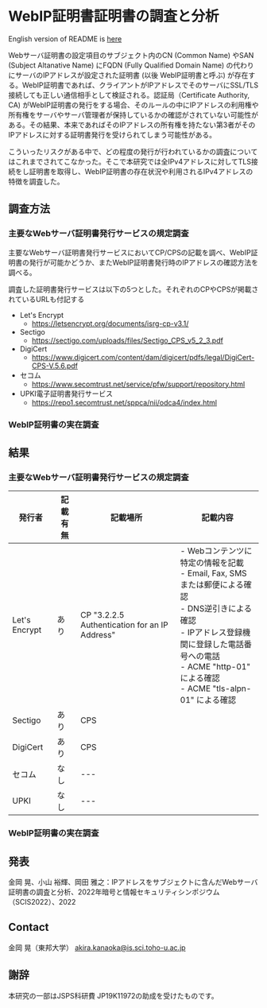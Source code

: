 WebIP証明書証明書の調査と分析
====
English version of README is [here](/README.md)

Webサーバ証明書の設定項目のサブジェクト内のCN (Common Name) やSAN (Subject Altanative Name) にFQDN (Fully Qualified Domain Name) の代わりにサーバのIPアドレスが設定された証明書 (以後 WebIP証明書と呼ぶ) が存在する。WebIP証明書であれば、クライアントがIPアドレスでそのサーバにSSL/TLS接続しても正しい通信相手として検証される。認証局（Certificate Authority, CA) がWebIP証明書の発行をする場合、そのルールの中にIPアドレスの利用権や所有権をサーバやサーバ管理者が保持しているかの確認がされていない可能性がある。その結果、本来であればそのIPアドレスの所有権を持たない第3者がそのIPアドレスに対する証明書発行を受けられてしまう可能性がある。

こういったリスクがある中で、どの程度の発行が行われているかの調査についてはこれまでされてこなかった。そこで本研究では全IPv4アドレスに対してTLS接続をし証明書を取得し、WebIP証明書の存在状況や利用されるIPv4アドレスの特徴を調査した。

## 調査方法
### 主要なWebサーバ証明書発行サービスの規定調査
主要なWebサーバ証明書発行サービスにおいてCP/CPSの記載を調べ、WebIP証明書の発行が可能かどうか、またWebIP証明書発行時のIPアドレスの確認方法を調べる。

調査した証明書発行サービスは以下の5つとした。それぞれのCPやCPSが掲載されているURLも付記する
- Let's Encrypt
  - https://letsencrypt.org/documents/isrg-cp-v3.1/
- Sectigo
  - https://sectigo.com/uploads/files/Sectigo_CPS_v5_2_3.pdf
- DigiCert
  - https://www.digicert.com/content/dam/digicert/pdfs/legal/DigiCert-CPS-V.5.6.pdf
- セコム
  - https://www.secomtrust.net/service/pfw/support/repository.html
- UPKI電子証明書発行サービス
  - https://repo1.secomtrust.net/sppca/nii/odca4/index.html


### WebIP証明書の実在調査



## 結果

### 主要なWebサーバ証明書発行サービスの規定調査
|発行者|記載有無|記載場所|記載内容|
----|----|----|----
|Let's Encrypt|あり|CP "3.2.2.5 Authentication for an IP Address"|- Webコンテンツに特定の情報を記載<br>- Email, Fax, SMSまたは郵便による確認<br>- DNS逆引きによる確認<br>- IPアドレス登録機関に登録した電話番号への電話<br>- ACME "http-01" による確認<br>- ACME "tls-alpn-01" による確認|
|Sectigo|あり|CPS||
|DigiCert|あり|CPS||
|セコム|なし|---||
|UPKI|なし|---||



### WebIP証明書の実在調査


## 発表
金岡 晃、小山 裕輝、岡田 雅之：IPアドレスをサブジェクトに含んだWebサーバ証明書の調査と分析、2022年暗号と情報セキュリティシンポジウム（SCIS2022）、2022

## Contact
金岡 晃（東邦大学）
akira.kanaoka@is.sci.toho-u.ac.jp

## 謝辞
本研究の一部はJSPS科研費 JP19K11972の助成を受けたものです。

